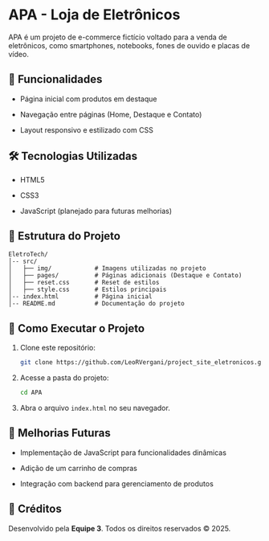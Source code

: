 # APA - Loja de Eletrônicos

APA é um projeto de e-commerce fictício voltado para a venda de eletrônicos, como smartphones, notebooks, fones de ouvido e placas de vídeo.

## 📌 Funcionalidades

-   Página inicial com produtos em destaque
    
-   Navegação entre páginas (Home, Destaque e Contato)
    
-   Layout responsivo e estilizado com CSS
    

## 🛠️ Tecnologias Utilizadas

-   HTML5
    
-   CSS3
    
-   JavaScript (planejado para futuras melhorias)
    

## 📂 Estrutura do Projeto

```
EletroTech/
│-- src/
│   ├── img/            # Imagens utilizadas no projeto
│   ├── pages/          # Páginas adicionais (Destaque e Contato)
│   ├── reset.css       # Reset de estilos
│   ├── style.css       # Estilos principais
│-- index.html          # Página inicial
│-- README.md           # Documentação do projeto

```

## 🚀 Como Executar o Projeto

1.  Clone este repositório:
    
    ```bash
    git clone https://github.com/LeoRVergani/project_site_eletronicos.git
    
    ```
    
2.  Acesse a pasta do projeto:
    
    ```bash
    cd APA
    
    ```
    
3.  Abra o arquivo `index.html` no seu navegador.
    

## 📌 Melhorias Futuras

-   Implementação de JavaScript para funcionalidades dinâmicas
    
-   Adição de um carrinho de compras
    
-   Integração com backend para gerenciamento de produtos
    

## 📝 Créditos

Desenvolvido pela **Equipe 3**. Todos os direitos reservados © 2025.
